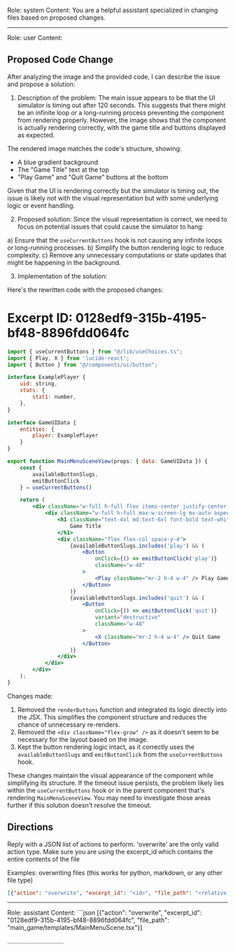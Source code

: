 Role: system
Content: You are a helpful assistant specialized in changing files based on proposed changes.
__________________
Role: user
Content: 
## Proposed Code Change
After analyzing the image and the provided code, I can describe the issue and propose a solution:

1. Description of the problem:
The main issue appears to be that the UI simulator is timing out after 120 seconds. This suggests that there might be an infinite loop or a long-running process preventing the component from rendering properly. However, the image shows that the component is actually rendering correctly, with the game title and buttons displayed as expected.

The rendered image matches the code's structure, showing:
- A blue gradient background
- The "Game Title" text at the top
- "Play Game" and "Quit Game" buttons at the bottom

Given that the UI is rendering correctly but the simulator is timing out, the issue is likely not with the visual representation but with some underlying logic or event handling.

2. Proposed solution:
Since the visual representation is correct, we need to focus on potential issues that could cause the simulator to hang:

a) Ensure that the `useCurrentButtons` hook is not causing any infinite loops or long-running processes.
b) Simplify the button rendering logic to reduce complexity.
c) Remove any unnecessary computations or state updates that might be happening in the background.

3. Implementation of the solution:

Here's the rewritten code with the proposed changes:

# Excerpt ID: 0128edf9-315b-4195-bf48-8896fdd064fc
```jsx main_game/templates/MainMenuScene.tsx
import { useCurrentButtons } from "@/lib/useChoices.ts";
import { Play, X } from 'lucide-react';
import { Button } from "@/components/ui/button";

interface ExamplePlayer {
    uid: string,
    stats: {
        stat1: number,
    },
}

interface GameUIData {
    entities: {
        player: ExamplePlayer
    }
}

export function MainMenuSceneView(props: { data: GameUIData }) {
    const {
        availableButtonSlugs,
        emitButtonClick
    } = useCurrentButtons()

    return (
        <div className="w-full h-full flex items-center justify-center bg-gray-900">
            <div className="w-full h-full max-w-screen-lg mx-auto aspect-video bg-gradient-to-b from-blue-900 to-blue-700 flex flex-col items-center justify-between p-8">
                <h1 className="text-4xl md:text-6xl font-bold text-white mt-16">
                    Game Title
                </h1>
                <div className="flex flex-col space-y-4">
                    {availableButtonSlugs.includes('play') && (
                        <Button
                            onClick={() => emitButtonClick('play')}
                            className="w-48"
                        >
                            <Play className="mr-2 h-4 w-4" /> Play Game
                        </Button>
                    )}
                    {availableButtonSlugs.includes('quit') && (
                        <Button
                            onClick={() => emitButtonClick('quit')}
                            variant="destructive"
                            className="w-48"
                        >
                            <X className="mr-2 h-4 w-4" /> Quit Game
                        </Button>
                    )}
                </div>
            </div>
        </div>
    );
}
```

Changes made:
1. Removed the `renderButtons` function and integrated its logic directly into the JSX. This simplifies the component structure and reduces the chance of unnecessary re-renders.
2. Removed the `<div className="flex-grow" />` as it doesn't seem to be necessary for the layout based on the image.
3. Kept the button rendering logic intact, as it correctly uses the `availableButtonSlugs` and `emitButtonClick` from the `useCurrentButtons` hook.

These changes maintain the visual appearance of the component while simplifying its structure. If the timeout issue persists, the problem likely lies within the `useCurrentButtons` hook or in the parent component that's rendering `MainMenuSceneView`. You may need to investigate those areas further if this solution doesn't resolve the timeout.

## Directions
Reply with a JSON list of actions to perform. 'overwrite' are the only valid action type. 
Make sure you are using the excerpt_id which contains the entire contents of the file

Examples:
overwriting files (this works for python, markdown, or any other file type)
```json output_example1
[{"action": "overwrite", "excerpt_id": "<id>", "file_path": "<relative file path>"}]
```

__________________
Role: assistant
Content: ```json
[{"action": "overwrite", "excerpt_id": "0128edf9-315b-4195-bf48-8896fdd064fc", "file_path": "main_game/templates/MainMenuScene.tsx"}]
```
__________________

